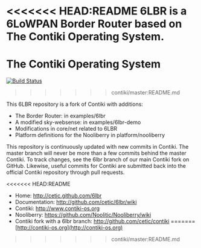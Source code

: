 <<<<<<< HEAD:README
6LBR is a 6LoWPAN Border Router based on The Contiki Operating System.
=======
The Contiki Operating System
============================

[![Build Status](https://secure.travis-ci.org/contiki-os/contiki.png)](http://travis-ci.org/contiki-os/contiki)
>>>>>>> contiki/master:README.md

This 6LBR repository is a fork of Contiki with additions:

* The Border Router: in examples/6lbr
* A modified sky-websense: in examples/6lbr-demo
* Modifications in core/net related to 6LBR
* Platform definitions for the Nooliberry in platform/nooliberry

This repository is continuously updated with new commits in Contiki. The master 
branch will never be more than a few commits behind the master Contiki. 
To track changes, see the 6lbr branch of our main Contiki fork on GitHub.
Likewise, useful commits for Contiki are submitted back into the official
Contiki repository through pull requests.

<<<<<<< HEAD:README
* Home: http://cetic.github.com/6lbr
* Documentation: http://github.com/cetic/6lbr/wiki
* Contiki: http://www.contiki-os.org
* Nooliberry: https://github.com/Noolitic/Nooliberry/wiki
* Contiki fork with a 6lbr branch: http://github.com/cetic/contiki
=======
[http://contiki-os.org](http://contiki-os.org)
>>>>>>> contiki/master:README.md
